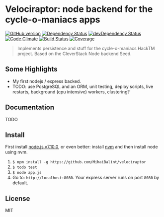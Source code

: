 Velociraptor: node backend for the cycle-o-maniacs apps
=======================================================
[![GitHub version](https://badge.fury.io/gh/MihaiBalint%2Fvelociraptor.png)](http://badge.fury.io/gh/MihaiBalint%2Fvelociraptor) [![Dependency Status](https://david-dm.org/MihaiBalint/velociraptor.png)](https://david-dm.org/MihaiBalint/velociraptor) [![devDependency Status](https://david-dm.org/MihaiBalint/velociraptor/dev-status.png)](https://david-dm.org/MihaiBalint/velociraptor#info=devDependencies) [![Code Climate](https://codeclimate.com/github/MihaiBalint/velociraptor.png)](https://codeclimate.com/github/MihaiBalint/velociraptor) 
[![Build Status](https://secure.travis-ci.org/MihaiBalint/velociraptor.png?branch=master)](https://travis-ci.org/MihaiBalint/velociraptor) 
[![Coverage](https://codeclimate.com/github/MihaiBalint/velociraptor/coverage.png)](https://codeclimate.com/github/MihaiBalint/velociraptor)

<blockquote>
Implements persistence and stuff for the cycle-o-maniacs HackTM project. Based on the CleverStack Node backend Seed.
</blockquote>

## Some Highlights
* My first nodejs / express backed.
* TODO: use PostgreSQL and an ORM, unit testing, deploy scripts, live restarts, background (cpu intensive) workers, clustering?

## Documentation

TODO

## Install

First install [node.js v7.10.0](http://nodejs.org), or even better: install [nvm](https://github.com/creationix/nvm) and then install node using nvm.

1. `$ npm install -g https://github.com/MihaiBalint/velociraptor`
2. `$ todo test`
3. `$ node app.js`
4. Go to: `http://localhost:8080`. Your express server runs on port `8080` by default.

## License

MIT

